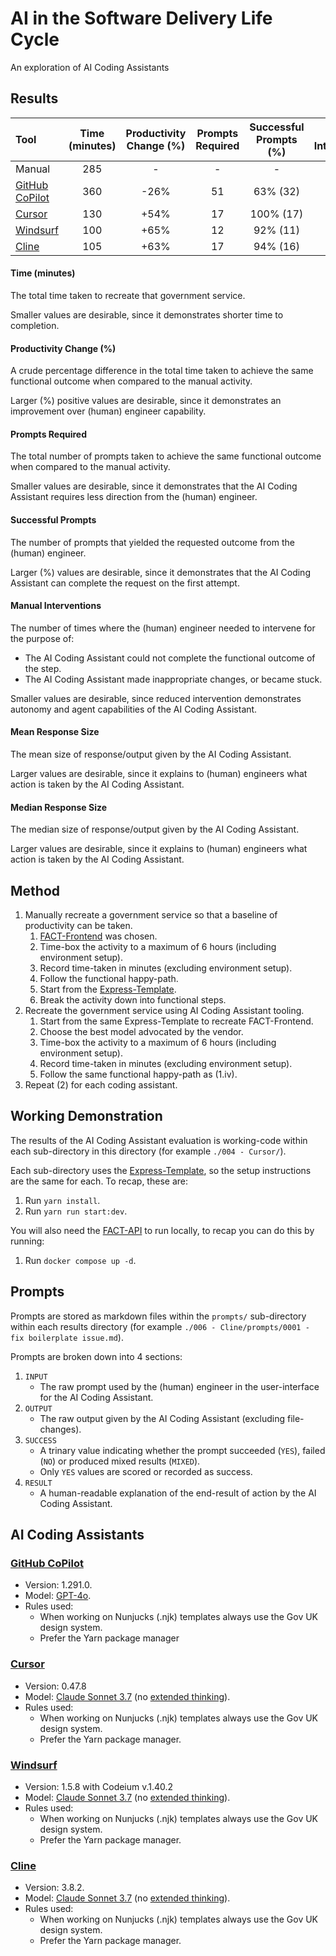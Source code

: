 # AI in the Software Delivery Life Cycle
An exploration of AI Coding Assistants

## Results
| Tool                                                  | Time (minutes)  | Productivity Change (%) | Prompts Required | Successful Prompts (%) | Manual Interventions | Mean Response Size | Median Response Size | 
| :---------------------------------------------------- | :-------------: | :---------------------: | :--------------: | :--------------------: | :------------------: | :----------------: | :------------------: | 
| Manual                                                |       285       |            -            |        -         |            -           |          -           |        -           |         -            | 
| [GitHub CoPilot](https://github.com/features/copilot) |       360       |           -26%          |        51        |        63% (32)        |          4           |        129         |         97           | 
| [Cursor](https://www.cursor.com/)                     |       130       |           +54%          |        17        |        100% (17)       |          0           |        1338        |         1135         | 
| [Windsurf](https://codeium.com/windsurf)              |       100       |           +65%          |        12        |        92% (11)        |          1           |        3891        |         2812         | 
| [Cline](https://cline.bot/)                           |       105       |           +63%          |        17        |        94% (16)        |          0           |        5472        |         4950         | 

#### Time (minutes)
The total time taken to recreate that government service.

Smaller values are desirable, since it demonstrates shorter time to completion.

#### Productivity Change (%)
A crude percentage difference in the total time taken to achieve the same functional outcome when compared to the manual activity.

Larger (%) positive values are desirable, since it demonstrates an improvement over (human) engineer capability.

#### Prompts Required
The total number of prompts taken to achieve the same functional outcome when compared to the manual activity.

Smaller values are desirable, since it demonstrates that the AI Coding Assistant requires less direction from the (human) engineer.

#### Successful Prompts
The number of prompts that yielded the requested outcome from the (human) engineer.

Larger (%) values are desirable, since it demonstrates that the AI Coding Assistant can complete the request on the first attempt.

#### Manual Interventions
The number of times where the (human) engineer needed to intervene for the purpose of:

* The AI Coding Assistant could not complete the functional outcome of the step.
* The AI Coding Assistant made inappropriate changes, or became stuck.

Smaller values are desirable, since reduced intervention demonstrates autonomy and agent capabilities of the AI Coding Assistant.
 
#### Mean Response Size
The mean size of response/output given by the AI Coding Assistant.

Larger values are desirable, since it explains to (human) engineers what action is taken by the AI Coding Assistant.

#### Median Response Size
The median size of response/output given by the AI Coding Assistant.

Larger values are desirable, since it explains to (human) engineers what action is taken by the AI Coding Assistant.

## Method

1. Manually recreate a government service so that a baseline of productivity can be taken.
    1. [FACT-Frontend](https://github.com/hmcts/fact-frontend) was chosen.
    2. Time-box the activity to a maximum of 6 hours (including environment setup).
    3. Record time-taken in minutes (excluding environment setup).
    4. Follow the functional happy-path.
    5. Start from the [Express-Template](https://github.com/hmcts/expressjs-template).
    6. Break the activity down into functional steps.
2. Recreate the government service using AI Coding Assistant tooling.
    1. Start from the same Express-Template to recreate FACT-Frontend.
    2. Choose the best model advocated by the vendor.
    3. Time-box the activity to a maximum of 6 hours (including environment setup).
    4. Record time-taken in minutes (excluding environment setup).
    5. Follow the same functional happy-path as (1.iv).
3. Repeat (2) for each coding assistant.
 
## Working Demonstration

The results of the AI Coding Assistant evaluation is working-code within each sub-directory in this directory (for example `./004 - Cursor/`).

Each sub-directory uses the [Express-Template](https://github.com/hmcts/expressjs-template), so the setup instructions are the same for each. To recap, these are:

1. Run `yarn install`.
2. Run `yarn run start:dev`.

You will also need the [FACT-API](https://github.com/hmcts/fact-api) to run locally, to recap you can do this by running:

1. Run `docker compose up -d`.

## Prompts

Prompts are stored as markdown files within the `prompts/` sub-directory within each results directory (for example `./006 - Cline/prompts/0001 - fix boilerplate issue.md`).

Prompts are broken down into 4 sections:

1. `INPUT`
    * The raw prompt used by the (human) engineer in the user-interface for the AI Coding Assistant.
2. `OUTPUT`
    * The raw output given by the AI Coding Assistant (excluding file-changes).
3. `SUCCESS`
    * A trinary value indicating whether the prompt succeeded (`YES`), failed (`NO`) or produced mixed results (`MIXED`).
    * Only `YES` values are scored or recorded as success.
4. `RESULT`
    * A human-readable explanation of the end-result of action by the AI Coding Assistant.

## AI Coding Assistants

### [GitHub CoPilot](https://github.com/features/copilot)
* Version: 1.291.0.
* Model: [GPT-4o](https://platform.openai.com/docs/models/gpt-4o).
* Rules used:
    * When working on Nunjucks (.njk) templates always use the Gov UK design system.
    * Prefer the Yarn package manager

### [Cursor](https://www.cursor.com/)
* Version: 0.47.8
* Model: [Claude Sonnet 3.7](https://www.anthropic.com/news/claude-3-7-sonnet) (no [extended thinking](https://www.anthropic.com/news/visible-extended-thinking)).
* Rules used:
    * When working on Nunjucks (.njk) templates always use the Gov UK design system.
    * Prefer the Yarn package manager.

### [Windsurf](https://codeium.com/windsurf)
* Version: 1.5.8 with Codeium v.1.40.2
* Model: [Claude Sonnet 3.7](https://www.anthropic.com/news/claude-3-7-sonnet) (no [extended thinking](https://www.anthropic.com/news/visible-extended-thinking)).
* Rules used:
    * When working on Nunjucks (.njk) templates always use the Gov UK design system.
    * Prefer the Yarn package manager.

### [Cline](https://cline.bot/)
* Version: 3.8.2.
* Model: [Claude Sonnet 3.7](https://www.anthropic.com/news/claude-3-7-sonnet) (no [extended thinking](https://www.anthropic.com/news/visible-extended-thinking)).
* Rules used:
    * When working on Nunjucks (.njk) templates always use the Gov UK design system.
    * Prefer the Yarn package manager.




